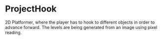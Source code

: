 # ProjectHook
2D Platformer, where the player has to hook to different objects in order to advance forward.
The levels are being generated from an image using pixel reading.
